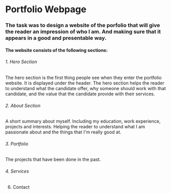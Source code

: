# Portfolio Webpage

### The task was to design a website of the porfolio that will give the reader an impression of who I am. And making sure that it appears in a good and presentable way.

#### The website consists of the following sections:
###### 1. Hero Section
The hero section is the first thing people see when they enter the portfolio website.
It is displayed under the header.
The hero section helps the reader to understand what the candidate offer, why someone should work with that candidate, and the value that the candidate provide with their services.
###### 2. About Section
A short summary about myself.
Including my education, work experience, projects and interests.
Helping the reader to understand what I am passionate about and the things that I'm really good at.
###### 3. Portfolio
The projects that have been done in the past.
###### 4. Services
6. Contact
